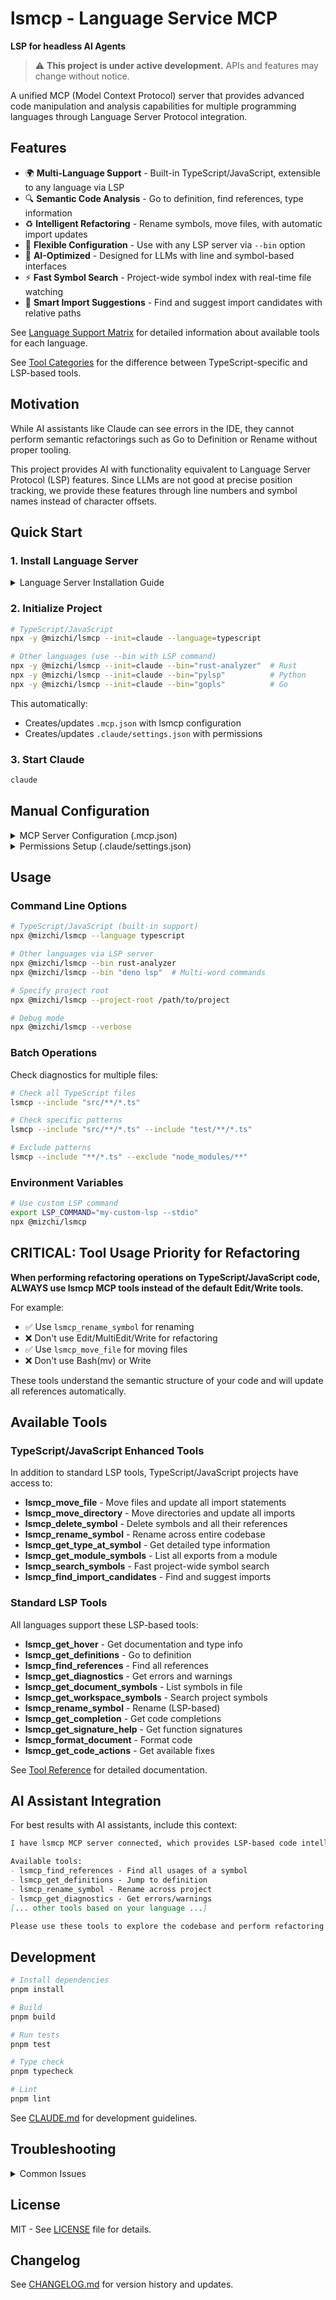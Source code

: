 # lsmcp - Language Service MCP

**LSP for headless AI Agents**

> ⚠️ **This project is under active development.** APIs and features may change without notice.

A unified MCP (Model Context Protocol) server that provides advanced code manipulation and analysis capabilities for multiple programming languages through Language Server Protocol integration.

## Features

- 🌍 **Multi-Language Support** - Built-in TypeScript/JavaScript, extensible to any language via LSP
- 🔍 **Semantic Code Analysis** - Go to definition, find references, type information
- ♻️ **Intelligent Refactoring** - Rename symbols, move files, with automatic import updates
- 🔧 **Flexible Configuration** - Use with any LSP server via `--bin` option
- 🤖 **AI-Optimized** - Designed for LLMs with line and symbol-based interfaces
- ⚡ **Fast Symbol Search** - Project-wide symbol index with real-time file watching
- 🎯 **Smart Import Suggestions** - Find and suggest import candidates with relative paths

See [Language Support Matrix](docs/LANGUAGE_SUPPORT_MATRIX.md) for detailed information about available tools for each language.

See [Tool Categories](docs/TOOL_CATEGORIES.md) for the difference between TypeScript-specific and LSP-based tools.

## Motivation

While AI assistants like Claude can see errors in the IDE, they cannot perform semantic refactorings such as Go to Definition or Rename without proper tooling.

This project provides AI with functionality equivalent to Language Server Protocol (LSP) features. Since LLMs are not good at precise position tracking, we provide these features through line numbers and symbol names instead of character offsets.

## Quick Start

### 1. Install Language Server

<details>
<summary>Language Server Installation Guide</summary>

| Language | Install Command | LSP Binary |
|----------|----------------|------------|
| TypeScript/JavaScript | `npm add typescript typescript-language-server` | `typescript-language-server` |
| Rust | `rustup component add rust-analyzer` | `rust-analyzer` |
| Python | `pip install python-lsp-server` | `pylsp` |
| Go | Download from [releases](https://github.com/golang/tools/tree/master/gopls) | `gopls` |
| C/C++ | `apt install clangd` or `brew install llvm` | `clangd` |
| Java | Download from [eclipse.org](https://download.eclipse.org/jdtls/) | `jdtls` |
| Ruby | `gem install solargraph` | `solargraph` |

</details>

### 2. Initialize Project

```bash
# TypeScript/JavaScript
npx -y @mizchi/lsmcp --init=claude --language=typescript

# Other languages (use --bin with LSP command)
npx -y @mizchi/lsmcp --init=claude --bin="rust-analyzer"  # Rust
npx -y @mizchi/lsmcp --init=claude --bin="pylsp"          # Python
npx -y @mizchi/lsmcp --init=claude --bin="gopls"          # Go
```

This automatically:
- Creates/updates `.mcp.json` with lsmcp configuration
- Creates/updates `.claude/settings.json` with permissions

### 3. Start Claude

```bash
claude
```

## Manual Configuration

<details>
<summary>MCP Server Configuration (.mcp.json)</summary>

```json
{
  "mcpServers": {
    "lsmcp": {
      "command": "npx",
      "args": ["-y", "@mizchi/lsmcp", "--language", "typescript"]
    }
  }
}
```

For other languages, use the `--bin` option:

```json
{
  "mcpServers": {
    "rust": {
      "command": "npx",
      "args": ["-y", "@mizchi/lsmcp", "--bin", "rust-analyzer"]
    }
  }
}
```
</details>

<details>
<summary>Permissions Setup (.claude/settings.json)</summary>

```json
{
  "permissions": {
    "allow": [
      // Allow all lsmcp tools
      "mcp__lsmcp__lsmcp_*",
      // TypeScript-specific server (when using --language typescript)
      "mcp__typescript__lsmcp_*"
    ],
    "deny": []
  }
}
```
</details>

## Usage

### Command Line Options

```bash
# TypeScript/JavaScript (built-in support)
npx @mizchi/lsmcp --language typescript

# Other languages via LSP server
npx @mizchi/lsmcp --bin rust-analyzer
npx @mizchi/lsmcp --bin "deno lsp"  # Multi-word commands

# Specify project root
npx @mizchi/lsmcp --project-root /path/to/project

# Debug mode
npx @mizchi/lsmcp --verbose
```

### Batch Operations

Check diagnostics for multiple files:

```bash
# Check all TypeScript files
lsmcp --include "src/**/*.ts"

# Check specific patterns
lsmcp --include "src/**/*.ts" --include "test/**/*.ts"

# Exclude patterns
lsmcp --include "**/*.ts" --exclude "node_modules/**"
```

### Environment Variables

```bash
# Use custom LSP command
export LSP_COMMAND="my-custom-lsp --stdio"
npx @mizchi/lsmcp
```

## CRITICAL: Tool Usage Priority for Refactoring

**When performing refactoring operations on TypeScript/JavaScript code, ALWAYS use lsmcp MCP tools instead of the default Edit/Write tools.**

For example:
- ✅ Use `lsmcp_rename_symbol` for renaming
- ❌ Don't use Edit/MultiEdit/Write for refactoring
- ✅ Use `lsmcp_move_file` for moving files
- ❌ Don't use Bash(mv) or Write

These tools understand the semantic structure of your code and will update all references automatically.

## Available Tools

### TypeScript/JavaScript Enhanced Tools

In addition to standard LSP tools, TypeScript/JavaScript projects have access to:

- **lsmcp_move_file** - Move files and update all import statements
- **lsmcp_move_directory** - Move directories and update all imports
- **lsmcp_delete_symbol** - Delete symbols and all their references
- **lsmcp_rename_symbol** - Rename across entire codebase
- **lsmcp_get_type_at_symbol** - Get detailed type information
- **lsmcp_get_module_symbols** - List all exports from a module
- **lsmcp_search_symbols** - Fast project-wide symbol search
- **lsmcp_find_import_candidates** - Find and suggest imports

### Standard LSP Tools

All languages support these LSP-based tools:

- **lsmcp_get_hover** - Get documentation and type info
- **lsmcp_get_definitions** - Go to definition
- **lsmcp_find_references** - Find all references
- **lsmcp_get_diagnostics** - Get errors and warnings
- **lsmcp_get_document_symbols** - List symbols in file
- **lsmcp_get_workspace_symbols** - Search project symbols
- **lsmcp_rename_symbol** - Rename (LSP-based)
- **lsmcp_get_completion** - Get code completions
- **lsmcp_get_signature_help** - Get function signatures
- **lsmcp_format_document** - Format code
- **lsmcp_get_code_actions** - Get available fixes

See [Tool Reference](docs/TOOL_REFERENCE.md) for detailed documentation.

## AI Assistant Integration

For best results with AI assistants, include this context:

```markdown
I have lsmcp MCP server connected, which provides LSP-based code intelligence tools.

Available tools:
- lsmcp_find_references - Find all usages of a symbol
- lsmcp_get_definitions - Jump to definition
- lsmcp_rename_symbol - Rename across project
- lsmcp_get_diagnostics - Get errors/warnings
[... other tools based on your language ...]

Please use these tools to explore the codebase and perform refactoring operations.
```

## Development

```bash
# Install dependencies
pnpm install

# Build
pnpm build

# Run tests
pnpm test

# Type check
pnpm typecheck

# Lint
pnpm lint
```

See [CLAUDE.md](CLAUDE.md) for development guidelines.

## Troubleshooting

<details>
<summary>Common Issues</summary>

### LSP Server Not Found

```
Error: LSP server for typescript not found
```

**Solution**: Install the language server:
```bash
npm add typescript typescript-language-server
```

### Permission Denied

```
Error: Permission denied for tool 'lsmcp_rename_symbol'
```

**Solution**: Update `.claude/settings.json` to allow lsmcp tools.

### Empty Diagnostics

If `lsmcp_get_diagnostics` returns empty results:
1. Ensure the language server is running: `ps aux | grep language-server`
2. Check for tsconfig.json or equivalent config file
3. Try opening the file first with `lsmcp_get_hover`

### Debugging

Enable verbose logging:
```bash
npx @mizchi/lsmcp --verbose
```

Check language server output:
```bash
# Run language server directly
typescript-language-server --stdio
```
</details>

## License

MIT - See [LICENSE](LICENSE) file for details.

## Changelog

See [CHANGELOG.md](CHANGELOG.md) for version history and updates.